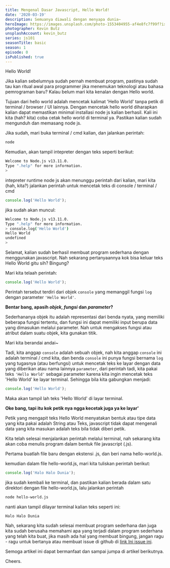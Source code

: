 ```yaml
---
title: Mengenal Dasar Javascript, Hello World!
date: '2020-03-19'
description: Semuanya diawali dengan menyapa dunia~
heroImage: https://images.unsplash.com/photo-1553404955-af4e8fc7f99f?ixlib=rb-1.2.1&ixid=eyJhcHBfaWQiOjEyMDd9&auto=format&fit=crop&w=400&q=60
photographer: Kevin Butz
unsplashAccount: kevin_butz
series: js101
seasonTitle: basic
season: 1
episode: 0
isPublished: true
---
```


Hello World!

Jika kalian sebelumnya sudah pernah membuat program, pastinya sudah tau kan ritual awal para programmer jika menemukan teknologi atau bahasa pemrograman baru? Kalau belum mari kita kenalan dengan Hello world.

Tujuan dari hello world adalah mencetak kalimat 'Hello World' tanpa petik di terminal / browser / UI lainnya. Dengan mencetak hello world diharapkan kalian dapat memastikan minimal installasi node js kalian berhasil. Kali ini kita (hah? kita) coba cetak hello world di terminal ya. Pastikan kalian sudah mengunduh dan memasang node js.

Jika sudah, mari buka terminal / cmd kalian, dan jalankan perintah:

```sh
node
```

Kemudian, akan tampil intepreter dengan teks seperti berikut:

```sh
Welcome to Node.js v13.11.0.
Type ".help" for more information.
>
```

intepreter runtime node js akan menunggu perintah dari kalian, mari kita (hah, kita?) jalankan perintah untuk mencetak teks di console / terminal / cmd

```js
console.log('Hello World');
```

jika sudah akan muncul:

```bash
Welcome to Node.js v13.11.0.
Type ".help" for more information.
> console.log('Hello World')
Hello World
undefined
>
```

Selamat, kalian sudah berhasil membuat program sederhana dengan menggunakan javascript. Nah sekarang pertanyaannya kok bisa keluar teks Hello World gitu sih? Bingung?

Mari kita telaah perintah:

```js
console.log('Hello World');
```

Perintah tersebut terdiri dari objek `console` yang memanggil fungsi `log` dengan parameter `'Hello World'`.

**Bentar bang, apasih _objek_, _fungsi_ dan _parameter_?**

Sederhananya objek itu adalah representasi dari benda nyata, yang memiliki beberapa fungsi tertentu, dan fungsi ini dapat memiliki input berupa data yang dimasukan melalui parameter. Nah untuk mengakses fungsi atau atribut dalam suatu objek, kita gunakan titik.

Mari kita berandai andai~

Tadi, kita anggap `console` adalah sebuah objek, nah kita anggap `console` ini adalah terminal / cmd kita, dan benda `console` ini punya fungsi bernama `log` yang tugasnya (atau berfungsi) untuk mencetak teks ke layar dengan data yang diberikan atau nama lainnya `parameter`, dari perintah tadi, kita pakai teks `'Hello World'` sebagai parameter karena kita ingin mencetak teks 'Hello World' ke layar terminal. Sehingga bila kita gabungkan menjadi:

```js
console.log('Hello World');
```

Maka akan tampil lah teks 'Hello World' di layar terminal.

**Oke bang, tapi itu kok petik nya ngga kecetak juga ya ke layar'**

Petik yang mengapit teks Hello World menyatakan bentuk atau tipe data yang kita pakai adalah String atau Teks, javascript tidak dapat mengenali data yang kita masukan adalah teks bila tidak diberi petik.

Kita telah selesai menjalankan perintah melalui terminal, nah sekarang kita akan coba menulis program dalam bentuk file javascript (.js).

Pertama buatlah file baru dengan ekstensi .js, dan beri nama hello-world.js.

kemudian dalam file hello-world.js, mari kita tuliskan perintah berikut:

```js
console.log('Halo Halo Dunia');
```

jika sudah kembali ke terminal, dan pastikan kalian berada dalam satu direktori dengan file hello-world.js, lalu jalankan perintah

```bash
node hello-world.js
```

nanti akan tampil dilayar terminal kalian teks seperti ini:

```bash
Halo Halo Dunia
```

Nah, sekarang kita sudah selesai membuat program sederhana dan juga kita sudah berusaha memahami apa yang terjadi dalam program sederhana yang telah kita buat, jika masih ada hal yang membuat bingung, jangan ragu - ragu untuk bertanya atau membuat issue di github di [link Ini issue ini](https://github.com/hare451g/hare451g.github.io/issues).

Semoga artikel ini dapat bermanfaat dan sampai jumpa di artikel berikutnya.

Cheers.
